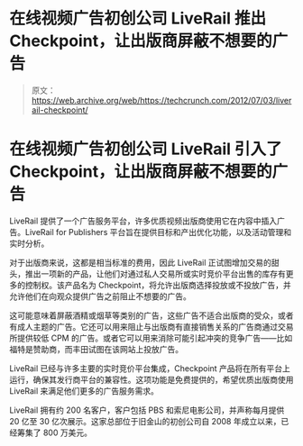 # 在线视频广告初创公司 LiveRail 推出 Checkpoint，让出版商屏蔽不想要的广告

> 原文：<https://web.archive.org/web/https://techcrunch.com/2012/07/03/liverail-checkpoint/>

# 在线视频广告初创公司 LiveRail 引入了 Checkpoint，让出版商屏蔽不想要的广告

LiveRail 提供了一个广告服务平台，许多优质视频出版商使用它在内容中插入广告。LiveRail for Publishers 平台旨在提供目标和产出优化功能，以及活动管理和实时分析。

对于出版商来说，这都是相当标准的费用，因此 LiveRail 正试图增加交易的甜头，推出一项新的产品，让他们对通过私人交易所或实时竞价平台出售的库存有更多的控制权。该产品名为 Checkpoint，将允许出版商选择投放或不投放广告，并允许他们在向观众提供广告之前阻止不想要的广告。

这可能意味着屏蔽酒精或烟草等类别的广告，这些广告不适合出版商的受众，或者有成人主题的广告。它还可以用来阻止与出版商有直接销售关系的广告商通过交易所提供较低 CPM 的广告。或者它可以用来消除可能引起冲突的竞争广告——比如福特是赞助商，而丰田试图在该网站上投放广告。

LiveRail 已经与许多主要的实时竞价平台集成，Checkpoint 产品将在所有平台上运行，确保其发行商平台的兼容性。这项功能是免费提供的，希望优质出版商使用 LiveRail 来满足他们更多的广告服务需求。

LiveRail 拥有约 200 名客户，客户包括 PBS 和索尼电影公司，并声称每月提供 20 亿至 30 亿次展示。这家总部位于旧金山的初创公司自 2008 年成立以来，已经筹集了 800 万美元。